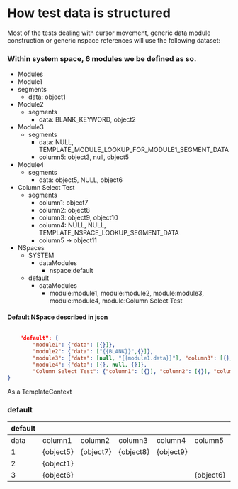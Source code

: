 # How test data is structured

Most of the tests dealing with cursor movement, generic data module construction or generic nspace references will use the following dataset:

### Within system space, 6 modules we be defined as so.

* Modules
 * Module1
  * segments
    * data: object1
* Module2
  * segments
    * data: BLANK_KEYWORD, object2    
* Module3
  * segments
    * data: NULL, TEMPLATE_MODULE_LOOKUP_FOR_MODULE1_SEGMENT_DATA
    * column5: object3, null, object5
* Module4
  * segments
    * data: object5, NULL, object6    
* Column Select Test
  * segments
    * column1: object7
    * column2: object8
    * column3: object9, object10
    * column4: NULL, NULL, TEMPLATE_NSPACE_LOOKUP_SEGMENT_DATA
    * column5 -> object11
* NSpaces
  * SYSTEM
    * dataModules 
      * nspace:default
  * default
    * dataModules
      * module:module1, module:module2, module:module3, module:module4, module:Column Select Test


#### Default NSpace described in json

``` json

    "default": {
        "module1": {"data": [{}]},
        "module2": {"data": ["{{BLANK}}",{}]},
        "module3": {"data": [null, "{{module1.data}}"], "column3": [{}, {}, "{{BLANK}}"], "column5": ["{}", null, "{}"]},
        "module4": {"data": [{}, null, {}]},   
        "Column Select Test": {"column1": [{}], "column2": [{}], "column3": [{}, {}], "column4":[null, null, "{{data}}"], "column5": [{}]}
}

```

As a TemplateContext

### default


default| | | | | | |
---|---|---|---|---|---|---
 |data|column1|column2|column3|column4|column5
1|{object5}|{object7}|{object8}|{object9}| |{object11}
2|{object1}|
3|{object6}| | | |{object6}|{object4}
